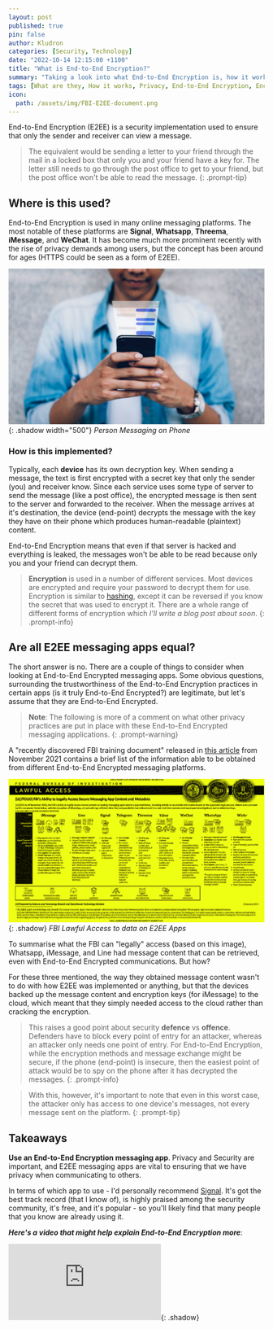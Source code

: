```yaml
---
layout: post
published: true
pin: false
author: Kludron
categories: [Security, Technology]
date: "2022-10-14 12:15:00 +1100"
title: "What is End-to-End Encryption?"
summary: "Taking a look into what End-to-End Encryption is, how it works, and why all End-to-End Encrypting apps are not the same."
tags: [What are they, How it works, Privacy, End-to-End Encryption, Encryption, Whatsapp, Signal, iMessage, Threema, WeChat, Personal Security]
icon:
  path: /assets/img/FBI-E2EE-document.png
---
```


End-to-End Encryption (E2EE) is a security implementation used to ensure that only the sender and receiver can view a message.

> The equivalent would be sending a letter to your friend through the mail in a locked box that only you and your friend have a key for. The letter still needs to go through the post office to get to your friend, but the post office won't be able to read the message.
{: .prompt-tip}

## Where is this used?

End-to-End Encryption is used in many online messaging platforms. The most notable of these platforms are **Signal**, **Whatsapp**, **Threema**, **iMessage**, and **WeChat**. It has become much more prominent recently with the rise of privacy demands among users, but the concept has been around for ages (HTTPS could be seen as a form of E2EE).

![Person Messaging on Phone](/assets/img/messaging-on-phone.jpg){: .shadow width="500"}
_Person Messaging on Phone_

### How is this implemented?

Typically, each **device** has its own decryption key. When sending a message, the text is first encrypted with a secret key that only the sender (you) and receiver know. Since each service uses some type of server to send the message (like a post office), the encrypted message is then sent to the server and forwarded to the receiver. When the message arrives at it's destination, the device (end-point) decrypts the message with the key they have on their phone which produces human-readable (plaintext) content.

End-to-End Encryption means that even if that server is hacked and everything is leaked, the messages won't be able to be read because only you and your friend can decrypt them.

> **Encryption** is used in a number of different services. Most devices are encrypted and require your password to decrypt them for use. Encryption is similar to [hashing](/posts/hashed-passwords/), except it can be reversed if you know the secret that was used to encrypt it. There are a whole range of different forms of encryption which *I'll write a blog post about soon*.
{: .prompt-info}

## Are all E2EE messaging apps equal?

The short answer is no. There are a couple of things to consider when looking at End-to-End Encrypted messaging apps. Some obvious questions, surrounding the trustworthiness of the End-to-End Encryption practices in certain apps (is it truly End-to-End Encrypted?) are legitimate, but let's assume that they are End-to-End Encrypted.

> **Note**: The following is more of a comment on what other privacy practices are put in place with these End-to-End Encrypted messaging applications.
{: .prompt-warning}

A "recently discovered FBI training document" released in [this article](https://therecord.media/fbi-document-shows-what-data-can-be-obtained-from-encrypted-messaging-apps/) from November 2021 contains a brief list of the information able to be obtained from different End-to-End Encrypted messaging platforms.

![FBI Lawful Access for E2EE Apps](/assets/img/FBI-E2EE-document.png){: .shadow}
_FBI Lawful Access to data on E2EE Apps_

To summarise what the FBI can "legally" access (based on this image), Whatsapp, iMessage, and Line had message content that can be retrieved, even with End-to-End Encrypted communications. But how?

For these three mentioned, the way they obtained message content wasn't to do with how E2EE was implemented or anything, but that the devices backed up the message content and encryption keys (for iMessage) to the cloud, which meant that they simply needed access to the cloud rather than cracking the encryption.

> This raises a good point about security **defence** vs **offence**. Defenders have to block every point of entry for an attacker, whereas an attacker only needs one point of entry. For End-to-End Encryption, while the encryption methods and message exchange might be secure, if the phone (end-point) is insecure, then the easiest point of attack would be to spy on the phone after it has decrypted the messages.
{: .prompt-info}

> With this, however, it's important to note that even in this worst case, the attacker only has access to one device's messages, not every message sent on the platform.
{: .prompt-tip}

## Takeaways

**Use an End-to-End Encryption messaging app**. Privacy and Security are important, and E2EE messaging apps are vital to ensuring that we have privacy when communicating to others.

In terms of which app to use - I'd personally recommend [Signal](https://signal.org/en/). It's got the best track record (that I know of), is highly praised among the security community, it's free, and it's popular - so you'll likely find that many people that you know are already using it.

***Here's a video that might help explain End-to-End Encryption more***:

<iframe src="https://www.youtube-nocookie.com/embed/jkV1KEJGKRA" title="YouTube video player" frameborder="0" allow="accelerometer; autoplay; clipboard-write; encrypted-media; gyroscope; picture-in-picture" allowfullscreen></iframe>{: .shadow}
